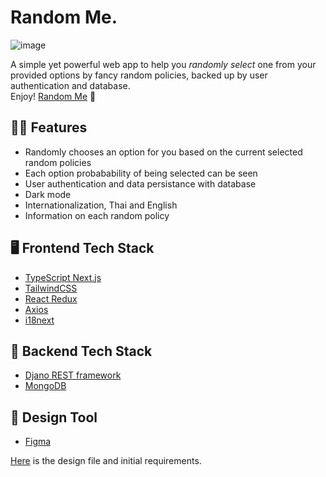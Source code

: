 # Random Me.

![image](https://user-images.githubusercontent.com/69001162/148414469-e477156f-c207-40cc-b8e9-a4de883b3714.png)

A simple yet powerful web app to help you _randomly select_ one from your provided options by fancy random policies, backed up by user authentication and database.  
Enjoy! [Random Me](https://random-me-frontend.vercel.app/) 🎉

## 👍🏻 Features
- Randomly chooses an option for you based on the current selected random policies
- Each option probabability of being selected can be seen
- User authentication and data persistance with database
- Dark mode
- Internationalization, Thai and English
- Information on each random policy

## 🖥️ Frontend Tech Stack

- [TypeScript Next.js](https://nextjs.org/)
- [TailwindCSS](https://tailwindcss.com/)
- [React Redux](https://react-redux.js.org/)
- [Axios](https://github.com/axios/axios)
- [i18next](https://www.i18next.com/)

## 📮 Backend Tech Stack

- [Djano REST framework](https://www.django-rest-framework.org/)
- [MongoDB](https://www.mongodb.com/)

## 🎨 Design Tool

- [Figma](https://www.figma.com/)

[Here](https://www.figma.com/file/6oXt6nJAuC3W2FXPS3SyNM/Random-Me-Design?node-id=0%3A1) is the design file and initial requirements.
